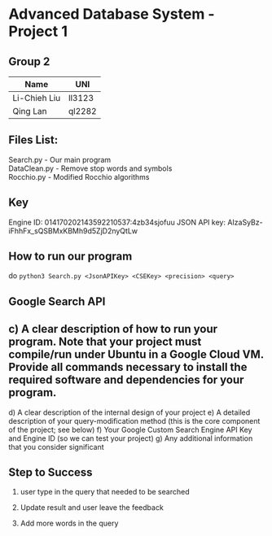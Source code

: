 # Advanced Database System - Project 1 

## Group 2
|  Name      |  UNI   |
|------------|--------|
|Li-Chieh Liu| ll3123 |
|  Qing Lan  | ql2282 |

## Files List:
Search.py - Our main program <br>
DataClean.py - Remove stop words and symbols <br>
Rocchio.py - Modified Rocchio algorithms <br>


## Key
Engine ID: 014170202143592210537:4zb34sjofuu
JSON API key: AIzaSyBz-iFhhFx_sQSBMxKBMh9d5ZjD2nyQtLw

## How to run our program
do ``python3 Search.py <JsonAPIKey> <CSEKey> <precision> <query>``

## Google Search API



## c)     A clear description of how to run your program. Note that your project must compile/run under Ubuntu in a Google Cloud VM. Provide all commands necessary to install the required software and dependencies for your program.
d)     A clear description of the internal design of your project
e)     A detailed description of your query-modification method (this is the core component of the project; see below)
f)      Your Google Custom Search Engine API Key and Engine ID (so we can test your project)
g)     Any additional information that you consider significant 

## Step to Success

1. user type in the query that needed to be searched

2. Update result and user leave the feedback

3. Add more words in the query
